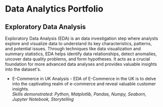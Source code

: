 # Data Analytics Portfolio

## Exploratory Data Analysis
Exploratory Data Analysis (EDA) is an data investigation step where analysts explore and visualize data to understand its key characteristics, patterns, and potential issues. Through techniques like data visualization and summary statistics, EDA helps identify data relationships, detect anomalies, uncover data quality problems, and form hypotheses. It acts as a crucial foundation for more advanced data analyses and provides valuable insights into the dataset's.
- E-Commerce in UK Analysis - EDA of E-Commerce in the UK is to delve into the captivating realm of e-commerce and reveal valuable customer insights.
<br>*Skills demonstrated: Python, Matplotlib, Pandas, Numpy, Seaborn, Jupyter Notebook, Storytelling*
